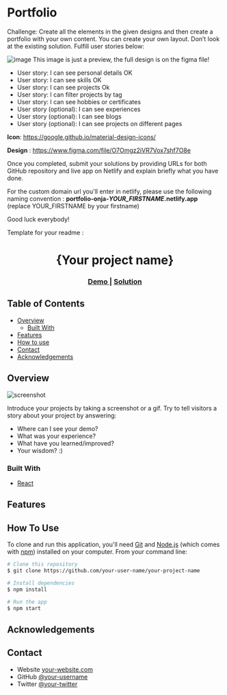 # Portfolio

Challenge: Create all the elements in the given designs and then create a portfolio with your own content. You can create your own layout. Don’t look at the existing solution. Fulfill user stories below:

![image](./assets/portfolio.png)
This image is just a preview, the full design is on the figma file!

-   User story: I can see personal details OK
-   User story: I can see skills OK
-   User story: I can see projects  Ok
-   User story: I can filter projects by tag
-   User story: I can see hobbies or certificates
-   User story (optional): I can see experiences
-   User story (optional): I can see blogs
-   User story (optional): I can see projects on different pages

**Icon**: https://google.github.io/material-design-icons/

**Design** : https://www.figma.com/file/O7Omgz2iVR7Vox7shf7O8e

Once you completed, submit your solutions by providing URLs for both GitHub repository and live app on Netlify and explain briefly what you have done.

For the custom domain url you'll enter in netlify, please use the following naming convention : **portfolio-onja-_YOUR_FIRSTNAME_.netlify.app** (replace YOUR_FIRSTNAME by your firstname)

Good luck everybody!

Template for your readme :

<!-- Please update value in the {}  -->

<h1 align="center">{Your project name}</h1>

<div align="center">
  <h3>
    <a href="https://{your-demo-link.your-domain}">
      Demo
    </a>
    <span> | </span>
    <a href="https://{your-url-to-the-solution}">
      Solution
    </a>
  </h3>
</div>

<!-- TABLE OF CONTENTS -->

## Table of Contents

-   [Overview](#overview)
    -   [Built With](#built-with)
-   [Features](#features)
-   [How to use](#how-to-use)
-   [Contact](#contact)
-   [Acknowledgements](#acknowledgements)

<!-- OVERVIEW -->

## Overview

![screenshot](https://user-images.githubusercontent.com/16707738/92399059-5716eb00-f132-11ea-8b14-bcacdc8ec97b.png)

Introduce your projects by taking a screenshot or a gif. Try to tell visitors a story about your project by answering:

-   Where can I see your demo?
-   What was your experience?
-   What have you learned/improved?
-   Your wisdom? :)

### Built With

<!-- This section should list any major frameworks that you built your project using. Here are a few examples.-->

-   [React](https://reactjs.org/)

## Features

<!-- List the features of your application or follow the template. Don't share the figma file here :) -->

## How To Use

<!-- Example: -->

To clone and run this application, you'll need [Git](https://git-scm.com) and [Node.js](https://nodejs.org/en/download/) (which comes with [npm](http://npmjs.com)) installed on your computer. From your command line:

```bash
# Clone this repository
$ git clone https://github.com/your-user-name/your-project-name

# Install dependencies
$ npm install

# Run the app
$ npm start
```

## Acknowledgements

<!-- This section should list any articles or add-ons/plugins that helps you to complete the project. This is optional but it will help you in the future. For example: -->

## Contact

-   Website [your-website.com](https://{your-web-site-link})
-   GitHub [@your-username](https://{github.com/your-usermame})
-   Twitter [@your-twitter](https://{twitter.com/your-username})
